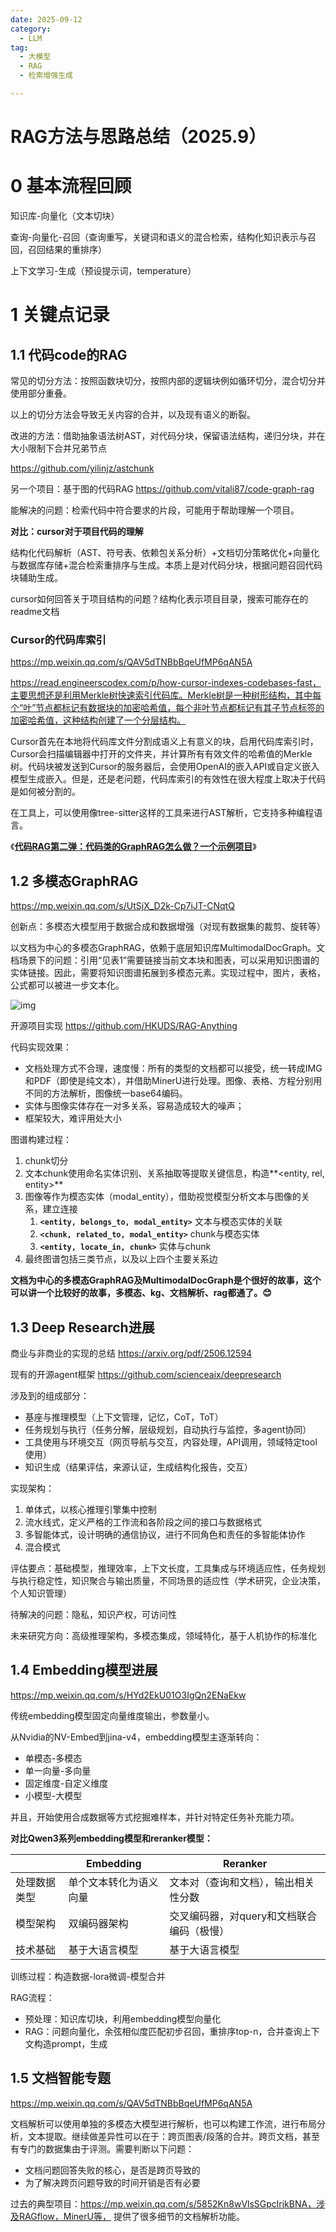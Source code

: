 ```yaml
---
date: 2025-09-12
category:
  - LLM
tag:
  - 大模型
  - RAG
  - 检索增强生成

---
```


# RAG方法与思路总结（2025.9）

# 0 基本流程回顾

知识库-向量化（文本切块）

查询-向量化-召回（查询重写，关键词和语义的混合检索，结构化知识表示与召回，召回结果的重排序）

上下文学习-生成（预设提示词，temperature）

# 1 关键点记录

## 1.1 代码code的RAG

常见的切分方法：按照函数块切分，按照内部的逻辑块例如循环切分，混合切分并使用部分重叠。

以上的切分方法会导致无关内容的合并，以及现有语义的断裂。

改进的方法：借助抽象语法树AST，对代码分块，保留语法结构，递归分块，并在大小限制下合并兄弟节点

https://github.com/yilinjz/astchunk

另一个项目：基于图的代码RAG https://github.com/vitali87/code-graph-rag

能解决的问题：检索代码中符合要求的片段，可能用于帮助理解一个项目。

**对比：cursor对于项目代码的理解**

结构化代码解析（AST、符号表、依赖包关系分析）+文档切分策略优化+向量化与数据库存储+混合检索重排序与生成。本质上是对代码分块，根据问题召回代码块辅助生成。

cursor如何回答关于项目结构的问题？结构化表示项目目录，搜索可能存在的readme文档

### Cursor的代码库索引

https://mp.weixin.qq.com/s/QAV5dTNBbBqeUfMP6qAN5A

https://read.engineerscodex.com/p/how-cursor-indexes-codebases-fast，主要思想还是利用Merkle树快速索引代码库。Merkle树是一种树形结构，其中每个“叶”节点都标记有数据块的加密哈希值，每个非叶节点都标记有其子节点标签的加密哈希值，这种结构创建了一个分层结构。

Cursor首先在本地将代码库文件分割成语义上有意义的块，启用代码库索引时，Cursor会扫描编辑器中打开的文件夹，并计算所有有效文件的哈希值的Merkle树。代码块被发送到Cursor的服务器后，会使用OpenAI的嵌入API或自定义嵌入模型生成嵌入。但是，还是老问题，代码库索引的有效性在很大程度上取决于代码是如何被分割的。

在工具上，可以使用像tree-sitter这样的工具来进行AST解析，它支持多种编程语言。

《**[代码RAG第二弹：代码类的GraphRAG怎么做？一个示例项目](https://mp.weixin.qq.com/s?__biz=MzAxMjc3MjkyMg==&mid=2648421306&idx=1&sn=ac93f33cc8e1aa6a9b1722c2534b2554&scene=21#wechat_redirect)**》

## 1.2 多模态GraphRAG

https://mp.weixin.qq.com/s/UtSjX_D2k-Cp7iJT-CNqtQ

创新点：多模态大模型用于数据合成和数据增强（对现有数据集的裁剪、旋转等）

以文档为中心的多模态GraphRAG，依赖于底层知识库MultimodalDocGraph。文档场景下的问题：引用“见表1”需要链接当前文本块和图表，可以采用知识图谱的实体链接。因此，需要将知识图谱拓展到多模态元素。实现过程中，图片，表格，公式都可以被进一步文本化。

![img](https://mmbiz.qpic.cn/sz_mmbiz_png/fUBU1yiaEmJj1lNlicSZMWmdunBBGyCt7ayTf8HIFFFbMLjSISibGxY9daGpdWKg95libNI5adnrMCCVibmkc2gBbPQ/640?wx_fmt=png&from=appmsg&watermark=1&tp=webp&wxfrom=5&wx_lazy=1#imgIndex=1)

开源项目实现 https://github.com/HKUDS/RAG-Anything

代码实现效果：

- 文档处理方式不合理，速度慢：所有的类型的文档都可以接受，统一转成IMG和PDF（即使是纯文本），并借助MinerU进行处理。图像、表格、方程分别用不同的方法解析，图像统一base64编码。
- 实体与图像实体存在一对多关系，容易造成较大的噪声；
- 框架较大，难评用处大小

图谱构建过程：

1. chunk切分
2. 文本chunk使用命名实体识别、关系抽取等提取关键信息，构造**<entity, rel, entity>**
3. 图像等作为模态实体（modal_entity），借助视觉模型分析文本与图像的关系，建立连接
   1. **`<entity, belongs_to, modal_entity>`** 文本与模态实体的关联
   2. **`<chunk, related_to, modal_entity>`** chunk与模态实体
   3. **`<entity, locate_in, chunk>`** 实体与chunk
4. 最终图谱包括三类节点，以及以上四个主要关系边

**文档为中心的多模态GraphRAG及MultimodalDocGraph是个很好的故事，这个可以讲一个比较好的故事，多模态、kg、文档解析、rag都通了。😊**

## 1.3 Deep Research进展

商业与非商业的实现的总结 https://arxiv.org/pdf/2506.12594

现有的开源agent框架 https://github.com/scienceaix/deepresearch

涉及到的组成部分：

- 基座与推理模型（上下文管理，记忆，CoT，ToT）
- 任务规划与执行（任务分解，层级规划，自动执行与监控，多agent协同）
- 工具使用与环境交互（网页导航与交互，内容处理，API调用，领域特定tool使用）
- 知识生成（结果评估，来源认证，生成结构化报告，交互）

实现架构：

1. 单体式，以核心推理引擎集中控制
2. 流水线式，定义严格的工作流和各阶段之间的接口与数据格式
3. 多智能体式，设计明确的通信协议，进行不同角色和责任的多智能体协作
4. 混合模式

评估要点：基础模型，推理效率，上下文长度，工具集成与环境适应性，任务规划与执行稳定性，知识聚合与输出质量，不同场景的适应性（学术研究，企业决策，个人知识管理）

待解决的问题：隐私，知识产权，可访问性

未来研究方向：高级推理架构，多模态集成，领域特化，基于人机协作的标准化

## 1.4 Embedding模型进展

https://mp.weixin.qq.com/s/HYd2EkU01O3IgQn2ENaEkw

传统embedding模型固定向量维度输出，参数量小。

从Nvidia的NV-Embed到jina-v4，embedding模型主逐渐转向：

- 单模态-多模态
- 单一向量-多向量
- 固定维度-自定义维度
- 小模型-大模型

并且，开始使用合成数据等方式挖掘难样本，并针对特定任务补充能力项。

**对比Qwen3系列embedding模型和reranker模型：**

|              | Embedding              | Reranker                                  |
| ------------ | ---------------------- | ----------------------------------------- |
| 处理数据类型 | 单个文本转化为语义向量 | 文本对（查询和文档），输出相关性分数      |
| 模型架构     | 双编码器架构           | 交叉编码器，对query和文档联合编码（极慢） |
| 技术基础     | 基于大语言模型         | 基于大语言模型                            |

训练过程：构造数据-lora微调-模型合并

RAG流程：

- 预处理：知识库切块，利用embedding模型向量化
- RAG：问题向量化，余弦相似度匹配初步召回，重排序top-n，合并查询上下文构造prompt，生成

## 1.5 文档智能专题

https://mp.weixin.qq.com/s/QAV5dTNBbBqeUfMP6qAN5A

文档解析可以使用单独的多模态大模型进行解析，也可以构建工作流，进行布局分析，文本提取。继续做差异性可以在于：跨页图表/段落的合并。跨页文档，甚至有专门的数据集由于评测。需要判断以下问题：

- 文档问题回答失败的核心，是否是跨页导致的
- 为了解决跨页问题导致的时间开销是否有必要

过去的典型项目：https://mp.weixin.qq.com/s/5852Kn8wVlsSGpclrjkBNA，涉及RAGflow，MinerU等， 提供了很多细节的文档解析功能。

